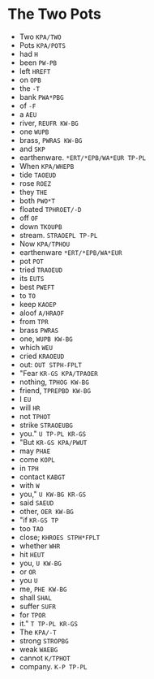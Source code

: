 # The Two Pots

* Two `KPA/TWO`
* Pots `KPA/POTS`
* had `H`
* been `PW-PB`
* left `HREFT`
* on `OPB`
* the `-T`
* bank `PWA*PBG`
* of `-F`
* a `AEU`
* river, `REUFR KW-BG`
* one `WUPB`
* brass, `PWRAS KW-BG`
* and `SKP`
* earthenware. `*ERT/*EPB/WA*EUR TP-PL`
* When `KPA/WHEPB`
* tide `TAOEUD`
* rose `ROEZ`
* they `THE`
* both `PWO*T`
* floated `TPHROET/-D`
* off `OF`
* down `TKOUPB`
* stream. `STRAOEPL TP-PL`
* Now `KPA/TPHOU`
* earthenware `*ERT/*EPB/WA*EUR`
* pot `POT`
* tried `TRAOEUD`
* its `EUTS`
* best `PWEFT`
* to `TO`
* keep `KAOEP`
* aloof `A/HRAOF`
* from `TPR`
* brass `PWRAS`
* one, `WUPB KW-BG`
* which `WEU`
* cried `KRAOEUD`
* out: `OUT STPH-FPLT`
* "Fear `KR-GS KPA/TPAOER`
* nothing, `TPHOG KW-BG`
* friend, `TPREPBD KW-BG`
* I `EU`
* will `HR`
* not `TPHOT`
* strike `STRAOEUBG`
* you." `U TP-PL KR-GS`
* "But `KR-GS KPA/PWUT`
* may `PHAE`
* come `KOPL`
* in `TPH`
* contact `KABGT`
* with `W`
* you," `U KW-BG KR-GS`
* said `SAEUD`
* other, `OER KW-BG`
* "if `KR-GS TP`
* too `TAO`
* close; `KHROES STPH*FPLT`
* whether `WHR`
* hit `HEUT`
* you, `U KW-BG`
* or `OR`
* you `U`
* me, `PHE KW-BG`
* shall `SHAL`
* suffer `SUFR`
* for `TPOR`
* it." `T TP-PL KR-GS`
* The `KPA/-T`
* strong `STROPBG`
* weak `WAEBG`
* cannot `K/TPHOT`
* company. `K-P TP-PL`
